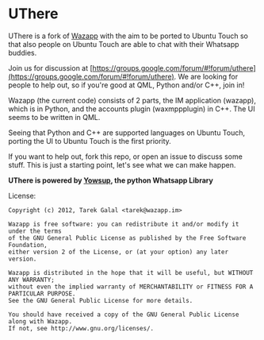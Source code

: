 UThere
======

UThere is a fork of [Wazapp](https://github.com/tgalal/wazapp) with the aim to be ported to Ubuntu Touch so that also people on Ubuntu Touch are able to chat with their Whatsapp buddies.

Join us for discussion at [https://groups.google.com/forum/#!forum/uthere](https://groups.google.com/forum/#!forum/uthere). We are looking for people to help out, so if you're good at QML, Python and/or C++, join in!

Wazapp (the current code) consists of 2 parts, the IM application (wazapp), which is in Python, 
and the accounts plugin (waxmppplugin) in C++. The UI seems to be written in QML.

Seeing that Python and C++ are supported languages on Ubuntu Touch, porting the UI to Ubuntu Touch is the first priority. 

If you want to help out, fork this repo, or open an issue to discuss some stuff. This is just a starting point, let's see what we can make happen.

**UThere is powered by [Yowsup](https://github.com/tgalal/yowsup), the python Whatsapp Library**


License:

	Copyright (c) 2012, Tarek Galal <tarek@wazapp.im>

	Wazapp is free software: you can redistribute it and/or modify it under the terms 
	of the GNU General Public License as published by the Free Software Foundation, 
	either version 2 of the License, or (at your option) any later version.

	Wazapp is distributed in the hope that it will be useful, but WITHOUT ANY WARRANTY; 
	without even the implied warranty of MERCHANTABILITY or FITNESS FOR A PARTICULAR PURPOSE. 
	See the GNU General Public License for more details.

	You should have received a copy of the GNU General Public License along with Wazapp. 
	If not, see http://www.gnu.org/licenses/.
